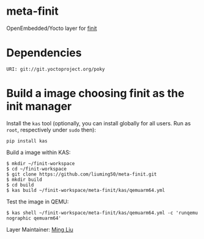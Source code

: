 # meta-finit
OpenEmbedded/Yocto layer for [finit](https://github.com/finit-project/finit)


# Dependencies

```
URI: git://git.yoctoproject.org/poky
```


# Build a image choosing finit as the init manager

Install the `kas` tool (optionally, you can install globally for all users. Run as `root`, respectively under `sudo` then):
```
pip install kas
```

Build a image within KAS:
```
$ mkdir ~/finit-workspace
$ cd ~/finit-workspace
$ git clone https://github.com/liuming50/meta-finit.git
$ mkdir build
$ cd build
$ kas build ~/finit-workspace/meta-finit/kas/qemuarm64.yml
```

Test the image in QEMU:
```
$ kas shell ~/finit-workspace/meta-finit/kas/qemuarm64.yml -c 'runqemu nographic qemuarm64'
```


Layer Maintainer: [Ming Liu](<liu.ming50@gmail.com>)
